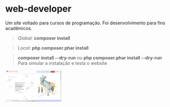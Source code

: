 # web-developer

Um site voltado para cursos de programação. Foi desenvolvimento para fins acadêmicos.

> _Global:_ **composer install** 

> _Local:_ **php composer.phar install** 

> **composer install --dry-run** ou **php composer.phar install --dry-run**  Para simular a instalação e testa o website

<img src="./src/assets/img/website-exemplo.png" style="width: 35%; margin: 0 auto;"/>
